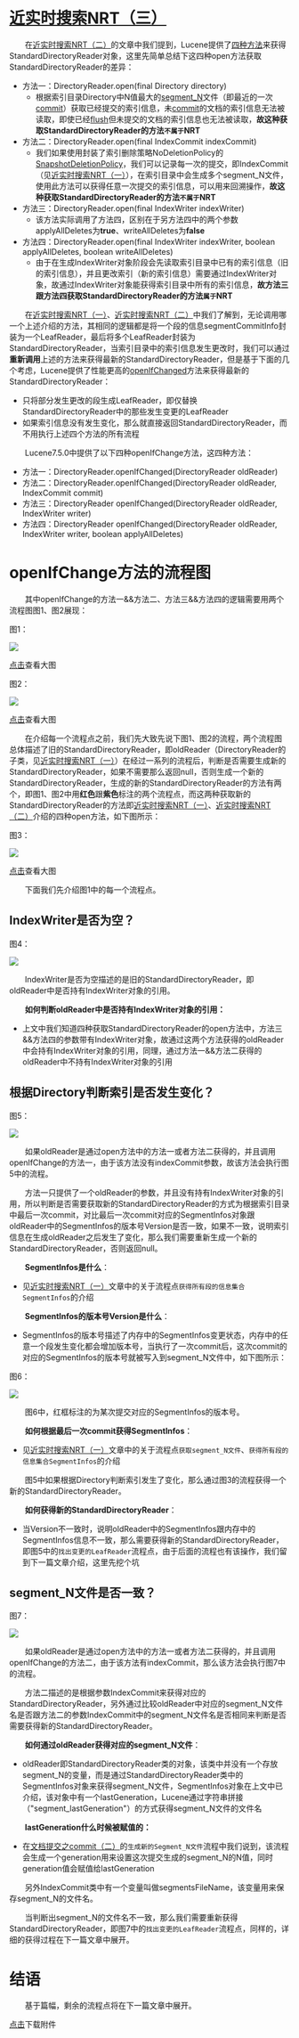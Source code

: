 # [近实时搜索NRT（三）](https://www.amazingkoala.com.cn/Lucene/Index/)

&emsp;&emsp;在[近实时搜索NRT（二）](https://www.amazingkoala.com.cn/Lucene/Index/2019/0917/94.html)的文章中我们提到，Lucene提供了[四种方法](https://github.com/LuXugang/Lucene-7.5.0/blob/master/solr-7.5.0/lucene/core/src/java/org/apache/lucene/index/DirectoryReader.java)来获得StandardDirectoryReader对象，这里先简单总结下这四种open方法获取StandardDirectoryReader的差异：

- 方法一：DirectoryReader.open(final Directory directory)
  - 根据索引目录Directory中N值最大的[segment_N](https://www.amazingkoala.com.cn/Lucene/suoyinwenjian/2019/0610/65.html)文件（即最近的一次[commit](https://www.amazingkoala.com.cn/Lucene/Index/2019/0906/91.html)）获取已经提交的索引信息，未[commit](https://www.amazingkoala.com.cn/Lucene/Index/2019/0906/91.html)的文档的索引信息无法被读取，即使已经[flush](https://www.amazingkoala.com.cn/Lucene/Index/2019/0716/74.html)但未提交的文档的索引信息也无法被读取，**故这种获取StandardDirectoryReader的方法`不属于`NRT**
- 方法二：DirectoryReader.open(final IndexCommit indexCommit)
  - 我们如果使用封装了索引删除策略NoDeletionPolicy的[SnapshotDeletionPolicy](https://www.amazingkoala.com.cn/Lucene/Index/2019/0909/92.html)，我们可以记录每一次的提交，即IndexCommit（见[近实时搜索NRT（一）](https://www.amazingkoala.com.cn/Lucene/Index/2019/0916/93.html)），在索引目录中会生成多个segment_N文件，使用此方法可以获得任意一次提交的索引信息，可以用来回溯操作，**故这种获取StandardDirectoryReader的方法`不属于`NRT**
- 方法三：DirectoryReader.open(final IndexWriter indexWriter)
  - 该方法实际调用了方法四，区别在于另方法四中的两个参数applyAllDeletes为**true**、writeAllDeletes为**false**
- 方法四：DirectoryReader.open(final IndexWriter indexWriter, boolean applyAllDeletes, boolean writeAllDeletes)
  - 由于在生成IndexWriter对象阶段会先读取索引目录中已有的索引信息（旧的索引信息），并且更改索引（新的索引信息）需要通过IndexWriter对象，故通过IndexWriter对象能获得索引目录中所有的索引信息，**故方法三跟方法四获取StandardDirectoryReader的方法`属于`NRT**

&emsp;&emsp;在[近实时搜索NRT（一）](https://www.amazingkoala.com.cn/Lucene/Index/2019/0916/93.html)、[近实时搜索NRT（二）](https://www.amazingkoala.com.cn/Lucene/Index/2019/0917/94.html)中我们了解到，无论调用哪一个上述介绍的方法，其相同的逻辑都是将一个段的信息segmentCommitInfo封装为一个LeafReader，最后将多个LeafReader封装为StandardDirectoryReader，当索引目录中的索引信息发生更改时，我们可以通过**重新调用**上述的方法来获得最新的StandardDirectoryReader，但是基于下面的几个考虑，Lucene提供了性能更高的[openIfChanged](https://github.com/LuXugang/Lucene-7.5.0/blob/master/solr-7.5.0/lucene/core/src/java/org/apache/lucene/index/DirectoryReader.java)方法来获得最新的StandardDirectoryReader：

- 只将部分发生更改的段生成LeafReader，即仅替换StandardDirectoryReader中的那些发生变更的LeafReader
- 如果索引信息没有发生变化，那么就直接返回StandardDirectoryReader，而不用执行上述四个方法的所有流程

&emsp;&emsp;Lucene7.5.0中提供了以下四种openIfChange方法，这四种方法：

- 方法一：DirectoryReader.openIfChanged(DirectoryReader oldReader) 
- 方法二：DirectoryReader.openIfChanged(DirectoryReader oldReader, IndexCommit commit)
- 方法三：DirectoryReader openIfChanged(DirectoryReader oldReader, IndexWriter writer) 
- 方法四：DirectoryReader openIfChanged(DirectoryReader oldReader, IndexWriter writer, boolean applyAllDeletes)

# openIfChange方法的流程图

&emsp;&emsp;其中openIfChange的方法一&&方法二、方法三&&方法四的逻辑需要用两个流程图图1、图2展现：

图1：

<img src="近实时搜索NRT（三）-image/1.png">

[点击]()查看大图

图2：

<img src="近实时搜索NRT（三）-image/2.png">

[点击]()查看大图

&emsp;&emsp;在介绍每一个流程点之前，我们先大致先说下图1、图2的流程，两个流程图总体描述了旧的StandardDirectoryReader，即oldReader（DirectoryReader的子类，见[近实时搜索NRT（一）](https://www.amazingkoala.com.cn/Lucene/Index/2019/0916/93.html)）在经过一系列的流程后，判断是否需要生成新的StandardDirectoryReader，如果不需要那么返回null，否则生成一个新的StandardDirectoryReader，生成的新的StandardDirectoryReader的方法有两个，即图1、图2中用**红色**跟**紫色**标注的两个流程点，而这两种获取新的StandardDirectoryReader的方法即[近实时搜索NRT（一）](https://www.amazingkoala.com.cn/Lucene/Index/2019/0916/93.html)、[近实时搜索NRT（二）](https://www.amazingkoala.com.cn/Lucene/Index/2019/0917/94.html)介绍的四种open方法，如下图所示：

图3：

<img src="近实时搜索NRT（三）-image/3.png">

[点击]()查看大图

&emsp;&emsp;下面我们先介绍图1中的每一个流程点。

## IndexWriter是否为空？

图4：

<img src="近实时搜索NRT（三）-image/4.png">

&emsp;&emsp;IndexWriter是否为空描述的是旧的StandardDirectoryReader，即oldReader中是否持有IndexWriter对象的引用。

&emsp;&emsp;**如何判断oldReader中是否持有IndexWriter对象的引用：**

- 上文中我们知道四种获取StandardDirectoryReader的open方法中，方法三&&方法四的参数带有IndexWriter对象，故通过这两个方法获得的oldReader中会持有IndexWriter对象的引用，同理，通过方法一&&方法二获得的oldReader中不持有IndexWriter对象的引用

## 根据Directory判断索引是否发生变化？

图5：

<img src="近实时搜索NRT（三）-image/5.png">

&emsp;&emsp;如果oldReader是通过open方法中的方法一或者方法二获得的，并且调用openIfChange的方法一，由于该方法没有indexCommit参数，故该方法会执行图5中的流程。

&emsp;&emsp;方法一只提供了一个oldReader的参数，并且没有持有IndexWriter对象的引用，所以判断是否需要获取新的StandardDirectoryReader的方式为根据索引目录中最后一次commit，对比最后一次commit对应的SegmentInfos对象跟oldReader中的SegmentInfos的版本号Version是否一致，如果不一致，说明索引信息在生成oldReader之后发生了变化，那么我们需要重新生成一个新的StandardDirectoryReader，否则返回null。

&emsp;&emsp;**SegmentInfos是什么**：

- 见[近实时搜索NRT（一）](https://www.amazingkoala.com.cn/Lucene/Index/2019/0916/93.html)文章中的关于流程点`获得所有段的信息集合SegmentInfos`的介绍

&emsp;&emsp;**SegmentInfos的版本号Version是什么**：

- SegmentInfos的版本号描述了内存中的SegmentInfos变更状态，内存中的任意一个段发生变化都会增加版本号，当执行了一次commit后，这次commit的对应的SegmentInfos的版本号就被写入到segment_N文件中，如下图所示：

图6：

<img src="近实时搜索NRT（三）-image/6.png">

&emsp;&emsp;图6中，红框标注的为某次提交对应的SegmentInfos的版本号。

&emsp;&emsp;**如何根据最后一次commit获得SegmentInfos**：

- 见[近实时搜索NRT（一）](https://www.amazingkoala.com.cn/Lucene/Index/2019/0916/93.html)文章中的关于流程点`获取segment_N文件`、`获得所有段的信息集合SegmentInfos`的介绍

&emsp;&emsp;图5中如果根据Directory判断索引发生了变化，那么通过图3的流程获得一个新的StandardDirectoryReader。

&emsp;&emsp;**如何获得新的StandardDirectoryReader**：

- 当Version不一致时，说明oldReader中的SegmentInfos跟内存中的SegmentInfos信息不一致，那么需要获得新的StandardDirectoryReader，即图5中的`找出变更的LeafReader`流程点，由于后面的流程也有该操作，我们留到下一篇文章介绍，这里先挖个坑

## segment_N文件是否一致？

图7：

<img src="近实时搜索NRT（三）-image/7.png">

&emsp;&emsp;如果oldReader是通过open方法中的方法一或者方法二获得的，并且调用openIfChange的方法二，由于该方法有indexCommit，那么该方法会执行图7中的流程。

&emsp;&emsp;方法二描述的是根据参数IndexCommit来获得对应的StandardDirectoryReader，另外通过比较oldReader中对应的segment_N文件名是否跟方法二的参数IndexCommit中的segment_N文件名是否相同来判断是否需要获得新的StandardDirectoryReader。

&emsp;&emsp;**如何通过oldReader获得对应的segment_N文件**：

- oldReader即StandardDirectoryReader类的对象，该类中并没有一个存放segment_N的变量，而是通过StandardDirectoryReader类中的SegmentInfos对象来获得segment_N文件，SegmentInfos对象在上文中已介绍，该对象中有一个lastGeneration，Lucene通过字符串拼接（"segment_lastGeneration"）的方式获得segment_N文件的文件名

&emsp;&emsp;**lastGeneration什么时候被赋值的：**

- 在[文档提交之commit（二）](https://www.amazingkoala.com.cn/Lucene/Index/2019/0909/92.html)的`生成新的Segment_N文件`流程中我们说到，该流程会生成一个generation用来设置这次提交生成的segment_N的N值，同时generation值会赋值给lastGeneration

&emsp;&emsp;另外IndexCommit类中有一个变量叫做segmentsFileName，该变量用来保存segment_N的文件名。

&emsp;&emsp;当判断出segment_N的文件名不一致，那么我们需要重新获得StandardDirectoryReader，即图7中的`找出变更的LeafReader`流程点，同样的，详细的获得过程在下一篇文章中展开。

# 结语

&emsp;&emsp;基于篇幅，剩余的流程点将在下一篇文章中展开。

[点击](http://www.amazingkoala.com.cn/attachment/Lucene/Index/近实时搜索NRT/近实时搜索NRT（三）/近实时搜索NRT（三）.zip)下载附件





